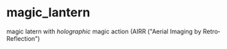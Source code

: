 # magic_lantern
magic latern with *holographic* magic action (AIRR ("Aerial Imaging by Retro‐Reflection")
